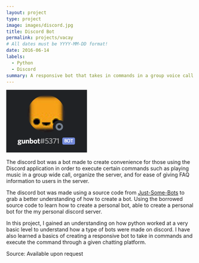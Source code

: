 ```yaml
---
layout: project
type: project
image: images/discord.jpg
title: Discord Bot
permalink: projects/vacay
# All dates must be YYYY-MM-DD format!
date: 2016-06-14
labels:
  - Python
  - Discord
summary: A responsive bot that takes in commands in a group voice call application to play music and other features.
---
```


<img class="ui medium right floated rounded image" src="../images/botr.PNG">

The discord bot was a bot made to create convenience for those using the Discord application in order to execute certain commands such as playing music in a group wide call, organize the server, and for ease of giving FAQ information to users in the server.

The discord bot was made using a source code from [Just-Some-Bots](https://github.com/Just-Some-Bots/MusicBot) to grab a better understanding of how to create a bot. Using the borrowed source code to learn how to create a personal bot, able to create a personal bot for the my personal discord server. 

In this project, I gained an understanding on how python worked at a very basic level to understand how a type of bots were made on discord. I have also learned a basics of creating a responsive bot to take in commands and execute the command through a given chatting platform.
 
Source: Available upon request
